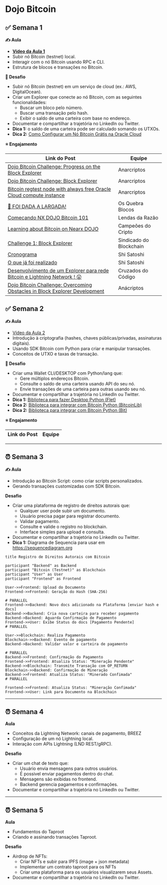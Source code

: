 # Dojo Bitcoin

## ✅ Semana 1

**✍️ Aula**

- **[Vídeo da Aula 1](https://www.youtube.com/watch?v=8NylsXut8-M)**
- Subir nó Bitcoin (testnet) local.
- Interagir com o nó Bitcoin usando RPC e CLI.
- Estrutura de blocos e transações no Bitcoin.

**🤺 Desafio**

- Subir nó Bitcoin (testnet) em um serviço de cloud (ex.: AWS, DigitalOcean).
- Criar um Explorer que conecte ao nó Bitcoin, com as seguintes funcionalidades:
  - Buscar um bloco pelo número.
  - Buscar uma transação pelo hash.
  - Exibir o saldo de uma carteira com base no endereço.
- Documentar e compartilhar a trajetória no LinkedIn ou Twitter.
- **Dica 1:** o saldo de uma carteira pode ser calculado somando os UTXOs.
- **Dica 2:** [Como Configurar um Nó Bitcoin Grátis na Oracle Cloud](https://medium.com/@mauricio.doerr/bitcoin-regtest-node-with-always-free-oracle-cloud-compute-instance-e7412dd0f902)

**⭐️ Engajamento**

| Link do Post                                                                                                                                                                                                        | Equipe                  |
| ------------------------------------------------------------------------------------------------------------------------------------------------------------------------------------------------------------------- | ----------------------- |
| [Dojo Bitcoin Challenge: Progress on the Block Explorer](https://www.linkedin.com/posts/zackson-pessoa_bitcoin-blockchain-development-activity-7284287815385833473-Je5f?utm_source=share&utm_medium=member_desktop) | Anarcriptos             |
| [Dojo Bitcoin Challenge: Block Explorer](https://www.linkedin.com/posts/zackson-pessoa_introdução-ao-dojo-bitcoin-activity-7283916576972546048-SEJ1/?utm_source=share&utm_medium=member_desktop)                    | Anarcriptos             |
| [Bitcoin regtest node with always free Oracle Cloud compute instance](https://medium.com/@mauricio.doerr/bitcoin-regtest-node-with-always-free-oracle-cloud-compute-instance-e7412dd0f902)                          | Anarcriptos             |
| [🚀 FOI DADA A LARGADA! ](https://www.linkedin.com/posts/oguilhermecss_softwaredevelopment-bitcoin-blockexplorer-activity-7283987796556476416-fWJF/?utm_source=share&utm_medium=member_desktop)                     | Os Quebra Blocos        |
| [Começando NX DOJO Bitcoin 101](https://www.linkedin.com/posts/vanessabarros-tech_come%C3%A7ando-nx-dojo-bitcoin-101-metas-do-dojo-activity-7282157167636287488-9U6H?utm_source=share&utm_medium=member_desktop)    | Lendas da Razão         |
| [Learning about Bitcoin on Nearx DOJO](https://www.linkedin.com/posts/mauriciodoerr_bitcoin-regtest-node-with-always-free-oracle-activity-7283312672475860993--1iH?utm_source=share&utm_medium=member_desktop)      | Campeões do Cripto      |
| [Challenge 1: Block Explorer](https://www.linkedin.com/feed/update/urn:li:activity:7284354684796964864/)                                                                                                            | Sindicado do Blockchain |
| [Cronograma](https://www.linkedin.com/posts/emanoel-oliveira-br_dojo-bitcoin-nearx-activity-7284241022400827392-T7Bi?)                                                                                              | Shi Satoshi             |
| [O que já foi realizado](https://www.linkedin.com/posts/emanoel-oliveira-br_bitcoin-blockchain-inovaaexaeto-activity-7284398852554592256-H1qC/)                                                                     | Shi Satoshi             |
| [Desenvolvimento de um Explorer para rede Bitcoin e Lightning Network ! 😲](https://www.linkedin.com/posts/marciomoraisoficial_bitcoin-blockchain-tecnologia-activity-7284595376441974784-AZuq/)                    | Cruzados do Código      |
| [Dojo Bitcoin Challenge: Overcoming Obstacles in Block Explorer Development](https://www.linkedin.com/posts/zackson-pessoa_softwaredevelopment-bitcoin-blockexplorer-activity-7284721160909447169-9OHB/)            | Anácriptos              |

## ✅ Semana 2

**✍️ Aula**

- [Vídeo da Aula 2](https://www.youtube.com/watch?v=eRlOK_uNXRA)
- Introdução à criptografia (hashes, chaves públicas/privadas, assinaturas digitais).
- Usando SDK Bitcoin com Python para criar e manipular transações.
- Conceitos de UTXO e taxas de transação.

**🤺 Desafio**

- Criar uma Wallet CLI/DESKTOP com Python/lang que:
  - Gere múltiplos endereços Bitcoin.
  - Consulte o saldo de uma carteira usando API do seu nó.
  - Envie transações de uma carteira para outras usando seu nó.
- Documentar e compartilhar a trajetória no LinkedIn ou Twitter.
- **Dica 1:** [Biblioteca para fazer Desktop Python (Flet)](https://flet.dev)
- **Dica 2:** [Biblioteca para integrar com Bitcoin Python (BitcoinLib)](https://github.com/1200wd/bitcoinlib)
- **Dica 2:** [Biblioteca para integrar com Bitcoin Python (Bit)](https://ofek.dev/bit/)

**⭐️ Engajamento**

| Link do Post | Equipe |
| ------------ | ------ |

---

## ⏰ Semana 3

**✍️ Aula**

- Introdução ao Bitcoin Script: como criar scripts personalizados.
- Gerando transações customizadas com SDK Bitcoin.

**Desafio**

- Criar uma plataforma de registro de direitos autorais que:
  - Qualquer user pode subir um documento.
  - Usuário precisa pagar para registrar documento.
  - Validar pagamento.
  - Consulte e valide o registro no blockchain.
  - Interface simples para upload e consulta.
- Documentar e compartilhar a trajetória no LinkedIn ou Twitter.
- **Dica 1:** Diagrama de Sequencia para usar em https://sequencediagram.org


```
title Registro de Direitos Autorais com Bitcoin

participant "Backend" as Backend
participant "Bitcoin (Testnet)" as Blockchain
participant "User" as User
participant "Frontend" as Frontend

User->>Frontend: Upload do Documento
Frontend->>Frontend: Geração do Hash (SHA-256)

# PARALLEL
Frontend->>Backend: Novo docs adicionado na Plataforma [enviar hash e docs]
Backend->>Backend: Cria nova carteira para receber pagamento
Backend->Backend: Aguarda Confirmação de Pagamento
Frontend->>User: Exibe Status do docs [Pagamento Pendente]
# PARALLEL

User->>Blockchain: Realiza Pagamento
Blockchain->>Backend: Evento de pagamento
Backend->Backend: Validar valor e carteira de pagamento

# PARALLEL
Backend->>Frontend: Confirmação do Pagamento
Frontend->>Frontend: Atualiza Status: "Mineração Pendente"
Backend->>Blockchain: Transmite Transação com OP_RETURN
Blockchain->>Backend: Confirmação de Mineração
Backend->>Frontend: Atualiza Status: "Minerado Confimada"
# PARALLEL

Frontend->>Frontend: Atualiza Status: "Mineração Confimada"
Frontend->>User: Link para Documento na Blockchain
```

---

## ⏰ Semana 4

**Aula**

- Conceitos da Lightning Network: canais de pagamento, BREEZ
- Configuração de um nó Lightning local.
- Interação com APIs Lightning (LND REST/gRPC).

**Desafio**

- Criar um chat de texto que:
  - Usuário envia mensagens para outros usuários.
  - É possivel enviar pagamentos dentro do chat.
  - Mensagens são exibidas no frontend.
  - Backend gerencia pagamentos e confirmações.
- Documentar e compartilhar a trajetória no LinkedIn ou Twitter.

---

## ⏰ Semana 5

**Aula**

- Fundamentos do Taproot
- Criando e assinando transações Taproot.

**Desafio**

- Airdrop de NFTs:
  - Criar NFTs e subir para IPFS (image + json metadata)
  - Implementar um contrato taproot para os NFTs
  - Criar uma plataforma para os usuários visualizarem seus Assets.
- Documentar e compartilhar a trajetória no LinkedIn ou Twitter.
